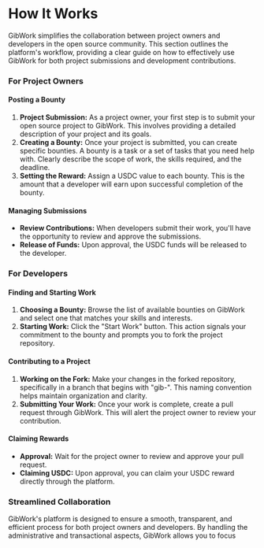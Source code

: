 # How It Works

GibWork simplifies the collaboration between project owners and developers in the open source community. This section outlines the platform's workflow, providing a clear guide on how to effectively use GibWork for both project submissions and development contributions.

### For Project Owners

#### Posting a Bounty

1. **Project Submission:** As a project owner, your first step is to submit your open source project to GibWork. This involves providing a detailed description of your project and its goals.
2. **Creating a Bounty:** Once your project is submitted, you can create specific bounties. A bounty is a task or a set of tasks that you need help with. Clearly describe the scope of work, the skills required, and the deadline.
3. **Setting the Reward:** Assign a USDC value to each bounty. This is the amount that a developer will earn upon successful completion of the bounty.

#### Managing Submissions

* **Review Contributions:** When developers submit their work, you'll have the opportunity to review and approve the submissions.
* **Release of Funds:** Upon approval, the USDC funds will be released to the developer.

### For Developers

#### Finding and Starting Work

1. **Choosing a Bounty:** Browse the list of available bounties on GibWork and select one that matches your skills and interests.
2. **Starting Work:** Click the "Start Work" button. This action signals your commitment to the bounty and prompts you to fork the project repository.

#### Contributing to a Project

1. **Working on the Fork:** Make your changes in the forked repository, specifically in a branch that begins with "gib-". This naming convention helps maintain organization and clarity.
2. **Submitting Your Work:** Once your work is complete, create a pull request through GibWork. This will alert the project owner to review your contribution.

#### Claiming Rewards

* **Approval:** Wait for the project owner to review and approve your pull request.
* **Claiming USDC:** Upon approval, you can claim your USDC reward directly through the platform.

### Streamlined Collaboration

GibWork's platform is designed to ensure a smooth, transparent, and efficient process for both project owners and developers. By handling the administrative and transactional aspects, GibWork allows you to focus

